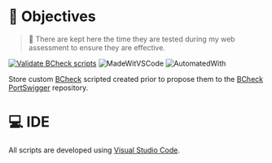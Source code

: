 # 🎯 Objectives

> 🚦 There are kept here the time they are tested during my web assessment to ensure they are effective.

[![Validate BCheck scripts](https://github.com/righettod/bchecks-library/actions/workflows/validate-scripts.yml/badge.svg?branch=main)](https://github.com/righettod/bchecks-library/actions/workflows/validate-scripts.yml) ![MadeWitVSCode](https://img.shields.io/static/v1?label=Made%20with&message=VisualStudio%20Code&color=blue&?style=for-the-badge&logo=visualstudio)  ![AutomatedWith](https://img.shields.io/static/v1?label=Automated%20with&message=GitHub%20Actions&color=blue&?style=for-the-badge&logo=github)

Store custom [BCheck](https://portswigger.net/burp/documentation/scanner/bchecks) scripted created prior to propose them to the [BCheck PortSwigger](https://github.com/PortSwigger/BChecks) repository.

# 💻 IDE

All scripts are developed using [Visual Studio Code](https://code.visualstudio.com/).
